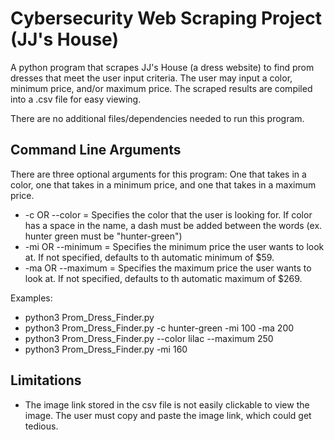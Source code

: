 #  Cybersecurity Web Scraping Project (JJ's House)

A python program that scrapes JJ's House (a dress website) to find prom dresses that meet the user input criteria. The user may input a color, minimum price, and/or maximum price.
The scraped results are compiled into a .csv file for easy viewing.

There are no additional files/dependencies needed to run this program.

## Command Line Arguments
There are three optional arguments for this program: One that takes in a color, one that takes in a minimum price, and one that takes in a maximum price.

- -c OR --color = Specifies the color that the user is looking for. If color has a space in the name, a dash must be added between the words (ex. hunter green must be "hunter-green")
- -mi OR --minimum = Specifies the minimum price the user wants to look at. If not specified, defaults to th automatic minimum of $59.
- -ma OR --maximum = Specifies the maximum price the user wants to look at. If not specified, defaults to th automatic maximum of $269.

Examples:
- python3 Prom_Dress_Finder.py 
- python3 Prom_Dress_Finder.py  -c hunter-green -mi 100 -ma 200
- python3 Prom_Dress_Finder.py  --color lilac --maximum 250
- python3 Prom_Dress_Finder.py  -mi 160

## Limitations
- The image link stored in the csv file is not easily clickable to view the image. The user must copy and paste the image link, which could get tedious.

